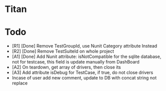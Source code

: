 # Titan
# Todo
- [R1] [Done] Remove TestGroupId, use Nunit Category attribute Instead
- [R2] [Done] Remove TestSuiteId on whole project
- [A1] [Done] Add Nunit attribute: isNotCompatible for the sqlite database, not for testcase, this field is update manually from DashBoard
- [A2] On teardown, get array of drivers, then close its
- [A3] Add attribute isDebug for TestCase, if true, do not close drivers
- Incase of user add new comment, update to DB with concat string not replace